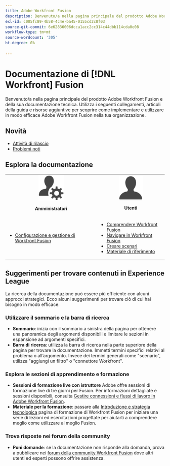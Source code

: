 ```yaml
---
title: Adobe Workfront Fusion
description: Benvenuto/a nella pagina principale del prodotto Adobe Workfront Fusion e della sua documentazione tecnica. Utilizza i seguenti collegamenti, articoli della guida e risorse aggiuntive per scoprire come implementare e utilizzare in modo efficace Adobe Workfront Fusion nella tua organizzazione.
exl-id: c005fc89-4b58-4c4e-ba45-0155cd2c8f03
source-git-commit: 6e62836006dcca1acc2cc314c44dbb114cda0e08
workflow-type: tm+mt
source-wordcount: '305'
ht-degree: 0%

---
```


# Documentazione di [!DNL Workfront] Fusion

Benvenuto/a nella pagina principale del prodotto Adobe Workfront Fusion e della sua documentazione tecnica. Utilizza i seguenti collegamenti, articoli della guida e risorse aggiuntive per scoprire come implementare e utilizzare in modo efficace Adobe Workfront Fusion nella tua organizzazione.

## Novità

* [Attività di rilascio](/help/workfront-fusion/fusion-product-releases/fusion-release-activity.md)
* [Problemi noti](https://experienceleague.adobe.com/it/docs/workfront-known-issues/issues/fusion/workfrontfusion)

## Esplora la documentazione

<table>

<tr>
    <td style="text-align: center;"><img src="assets/admin-icon.png" style="width: 80px; height: 80px;"><p><b>Amministratori</b></p></td>
    <td style="text-align: center;"><img src="assets/users-icon.png" style="width: 75px; height: 75px;"><p><b>Utenti</b></p></td>
  </tr>
  <tr>
    <td>
    <ul>
    <li><a href="/help/workfront-fusion/set-up-and-manage-workfront-fusion/set-up-and-manage-workfront-fusion-toc.md">Configurazione e gestione di Workfront Fusion</a></li>
    </ul>
 </td>
    <td>
        <ul>
        <li><a href="/help/workfront-fusion/get-started-with-fusion/understand-fusion/understand-fusion-toc.md">Comprendere Workfront Fusion</a></li>
        <li><a href="/help/workfront-fusion/get-started-with-fusion/navigate-fusion/navigate-workfront-fusion.md">Navigare in Workfront Fusion</a></li>
        <li><a href="/help/workfront-fusion/create-scenarios/create-scenarios-toc.md">Creare scenari</a></li>
        <li><a href="/help/workfront-fusion/references/references-toc.md">Materiale di riferimento</a></li>
        </ul>
    </td>
  </tr>
</table>

## Suggerimenti per trovare contenuti in Experience League

La ricerca della documentazione può essere più efficiente con alcuni approcci strategici. Ecco alcuni suggerimenti per trovare ciò di cui hai bisogno in modo efficace:

### Utilizzare il sommario e la barra di ricerca

* **Sommario**: inizia con il sommario a sinistra della pagina per ottenere una panoramica degli argomenti disponibili e limitare le sezioni in espansione ad argomenti specifici.
* **Barra di ricerca**: utilizza la barra di ricerca nella parte superiore della pagina per trovare la documentazione. Immetti termini specifici relativi al problema o all’argomento. Invece dei termini generali come &quot;scenario&quot;, utilizza &quot;aggiungi un filtro&quot; o &quot;connettore Workfront&quot;.

### Esplora le sezioni di apprendimento e formazione

* **Sessioni di formazione live con istruttore** Adobe offre sessioni di formazione live di tre giorni per Fusion. Per informazioni dettagliate e sessioni disponibili, consulta [Gestire connessioni e flussi di lavoro in Adobe Workfront Fusion](https://learning.adobe.com/courses/adobe_workfront/cours000000000098121.html).
* **Materiale per la formazione**: passare alla [Introduzione e strategia tecnologica](https://experienceleague.adobe.com/it/docs/workfront-learn/tutorials-workfront/fusion/welcome-to-workfront-fusion/introduction-and-tech-strategy) pagina di formazione di Workfront Fusion per iniziare una serie di lezioni ed esercitazioni progettate per aiutarti a comprendere meglio come utilizzare al meglio Fusion.

### Trova risposte nei forum della community

* **Poni domande**: se la documentazione non risponde alla domanda, prova a pubblicare nei [forum della community Workfront Fusion](https://experienceleaguecommunities.adobe.com/t5/workfront-fusion/ct-p/workfront-fusion-2) dove altri utenti ed esperti possono offrire assistenza.
